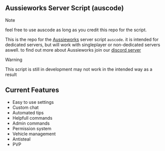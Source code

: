 ## Aussieworks Server Script (auscode)
>[!NOTE]
>feel free to use auscode as long as you credit this repo for the script.

This is the repo for the [Aussieworks](https://github.com/Aussieworks) server script `auscode`. it is intended for dedicated servers, but will work with singleplayer or non-dedicated servers aswell. to find out more about Aussieworks join our [discord server](https://discord.gg/snJyn6V2Qs)

>[!WARNING]
>This script is still in development may not work in the intended way as a result

## Current Features
- Easy to use settings
- Custom chat
- Automated tips
- Helpfull commands
- Admin commands
- Permission system
- Vehicle management
- Antisteal
- PVP

